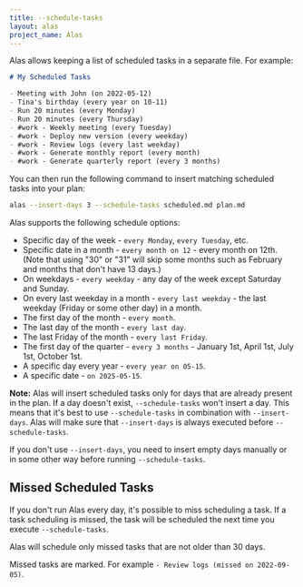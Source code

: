 ```yaml
---
title: --schedule-tasks
layout: alas
project_name: Alas
---
```


Alas allows keeping a list of scheduled tasks in a separate file. For example:

```markdown
# My Scheduled Tasks

- Meeting with John (on 2022-05-12)
- Tina's birthday (every year on 10-11)
- Run 20 minutes (every Monday)
- Run 20 minutes (every Thursday)
- #work - Weekly meeting (every Tuesday)
- #work - Deploy new version (every weekday)
- #work - Review logs (every last weekday)
- #work - Generate monthly report (every month)
- #work - Generate quarterly report (every 3 months)
```

You can then run the following command to insert matching scheduled tasks into
your plan:

```bash
alas --insert-days 3 --schedule-tasks scheduled.md plan.md
```

Alas supports the following schedule options:

- Specific day of the week - `every Monday`, `every Tuesday`, etc.
- Specific date in a month - `every month on 12` - every month on 12th. (Note
that using "30" or "31" will skip some months such as February and months
that don't have 13 days.)
- On weekdays - `every weekday` - any day of the week except Saturday and Sunday.
- On every last weekday in a month - `every last weekday` - the last weekday
(Friday or some other day) in a month.
- The first day of the month - `every month`.
- The last day of the month - `every last day`.
- The last Friday of the month - `every last Friday`.
- The first day of the quarter - `every 3 months` - January 1st, April 1st, July 1st, October 1st.
- A specific day every year - `every year on 05-15`.
- A specific date - `on 2025-05-15`.

**Note:** Alas will insert scheduled tasks only for days that are already
present in the plan. If a day doesn't exist, `--schedule-tasks` won't insert
a day.  This means that it's best to use `--schedule-tasks` in combination
with `--insert-days`. Alas will make sure that `--insert-days` is always
executed before `--schedule-tasks`.

If you don't use `--insert-days`, you need to insert empty days manually or in
some other way before running `--schedule-tasks`.

## Missed Scheduled Tasks

If you don't run Alas every day, it's possible to miss scheduling a task. If a
task scheduling is missed, the task will be scheduled the next time you execute
`--schedule-tasks`.

Alas will schedule only missed tasks that are not older than 30 days.

Missed tasks are marked. For example `- Review logs (missed on 2022-09-05)`.
